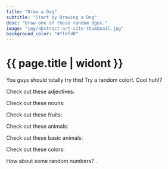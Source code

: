 ```yaml
---
title: "Draw a Dog"
subtitle: "Start by Drawing a Dog"
desc: "Draw one of these random dgos."
image: "img/abstract-art-site-thumbnail.jpg"
background_color: "#ffdfd8"
---
```

# {{ page.title | widont }}

You guys should totally try this! Try a random <span class="_random random" data-child="span" data-delimeter=", " data-template="[[ colors ]] [[ test ]] ontop of a [[colors]] [[ test ]]">color!</span>. Cool huh!?

Check out these adjectives:
<ul class="_random random" data-child="li" data-amount="20" data-template="[[ adjectives ]]"></ul>

Check out these nouns:
<ul class="_random random" data-child="li" data-amount="20" data-template="[[ nouns ]]"></ul>

Check out these fruits:
<ul class="_random random" data-child="li" data-amount="20" data-template="[[ fruits ]]"></ul>

Check out these animals:
<ul class="_random random" data-child="li" data-amount="10" data-template="[[ animals ]]"></ul>

Check out these basic animals:
<ul class="_random random" data-child="li" data-amount="10" data-template="[[ animals-basic ]]"></ul>

Check out these colors:
<ul class="_random random" data-child="li" data-amount="10" data-template="[[ colors ]]"></ul>

How about some random numbers? <span class="_random random" data-amount="5" data-template="[[ numbers ]]" data-params='{"min":90,"max":100}' data-delimeter=", "></span>.